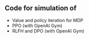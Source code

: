 ## Code for simulation of 
- Value and policy iteration for MDP
- PPO (with OpenAI Gym)
- RLFH and DPO (with OpenAI Gym)
